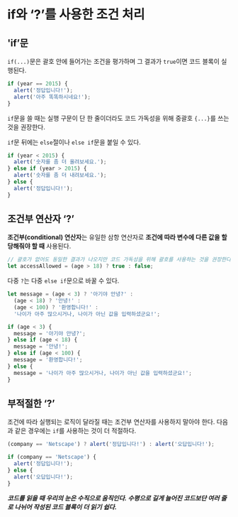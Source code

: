 # if와 ‘?’를 사용한 조건 처리
## 'if’문
`if(...)`문은 괄호 안에 들어가는 조건을 평가하며 그 결과가 `true`이면 코드 블록이 실행된다.
```js
if (year == 2015) {
  alert('정답입니다!');
  alert('아주 똑똑하시네요!');
}
```

`if`문을 쓸 때는 실행 구문이 단 한 줄이더라도 코드 가독성을 위해 중괄호 `{...}`를 쓰는 것을 권장한다.

`if`문 뒤에는 `else`절이나 `else if`문을 붙일 수 있다.
```js
if (year < 2015) {
  alert('숫자를 좀 더 올려보세요.');
} else if (year > 2015) {
  alert('숫자를 좀 더 내려보세요.');
} else {
  alert('정답입니다!');
}
```

## 조건부 연산자 ‘?’
<strong>조건부(conditional) 연산자</strong>는 유일한 삼항 연산자로 **조건에 따라 변수에 다른 값을 할당해줘야 할 때** 사용된다.
```js
// 괄호가 없어도 동일한 결과가 나오지만 코드 가독성을 위해 괄호를 사용하는 것을 권장한다.
let accessAllowed = (age > 18) ? true : false;
```

다중 `?`는 다중 `else if`문으로 바꿀 수 있다.
```js
let message = (age < 3) ? '아기야 안녕?' :
  (age < 18) ? '안녕!' :
  (age < 100) ? '환영합니다!' :
  '나이가 아주 많으시거나, 나이가 아닌 값을 입력하셨군요!';
```
```js
if (age < 3) {
  message = '아기야 안녕?';
} else if (age < 18) {
  message = '안녕!';
} else if (age < 100) {
  message = '환영합니다!';
} else {
  message = '나이가 아주 많으시거나, 나이가 아닌 값을 입력하셨군요!';
}
```

## 부적절한 ‘?’
조건에 따라 실행되는 로직이 달라질 때는 조건부 연산자를 사용하지 말아야 한다. 다음과 같은 경우에는 `if`를 사용하는 것이 더 적절하다.
```js
(company == 'Netscape') ? alert('정답입니다!') : alert('오답입니다!');
```
```js
if (company == 'Netscape') {
  alert('정답입니다!');
} else {
  alert('오답입니다!');
}
```
***코드를 읽을 때 우리의 눈은 수직으로 움직인다. 수평으로 길게 늘어진 코드보단 여러 줄로 나뉘어 작성된 코드 블록이 더 읽기 쉽다.***
